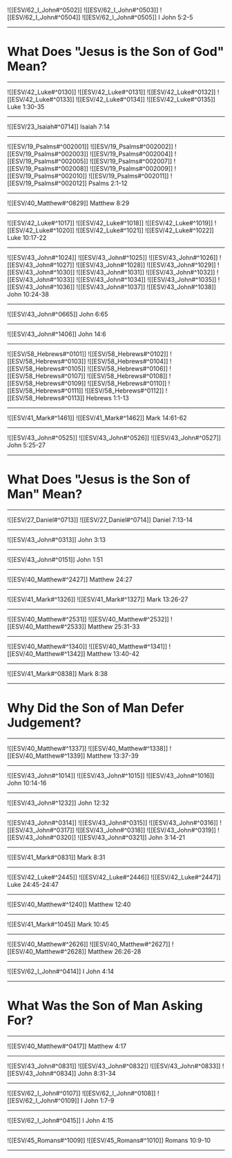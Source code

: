 
 ![[ESV/62_I_John#^0502]] ![[ESV/62_I_John#^0503]] ![[ESV/62_I_John#^0504]] ![[ESV/62_I_John#^0505]]
I John 5:2-5

---

# What Does "Jesus is the Son of God" Mean?


---

![[ESV/42_Luke#^0130]] ![[ESV/42_Luke#^0131]] ![[ESV/42_Luke#^0132]] ![[ESV/42_Luke#^0133]] ![[ESV/42_Luke#^0134]] ![[ESV/42_Luke#^0135]]
Luke 1:30-35

---

![[ESV/23_Isaiah#^0714]] 
Isaiah 7:14

---

![[ESV/19_Psalms#^002001]] ![[ESV/19_Psalms#^002002]] ![[ESV/19_Psalms#^002003]] ![[ESV/19_Psalms#^002004]] ![[ESV/19_Psalms#^002005]]  ![[ESV/19_Psalms#^002007]] ![[ESV/19_Psalms#^002008]] ![[ESV/19_Psalms#^002009]] ![[ESV/19_Psalms#^002010]] ![[ESV/19_Psalms#^002011]] ![[ESV/19_Psalms#^002012]] 
Psalms 2:1-12

---

![[ESV/40_Matthew#^0829]]
Matthew 8:29

---

![[ESV/42_Luke#^1017]] ![[ESV/42_Luke#^1018]] ![[ESV/42_Luke#^1019]] ![[ESV/42_Luke#^1020]] ![[ESV/42_Luke#^1021]] ![[ESV/42_Luke#^1022]]
Luke 10:17-22

---

![[ESV/43_John#^1024]] ![[ESV/43_John#^1025]] ![[ESV/43_John#^1026]] ![[ESV/43_John#^1027]] ![[ESV/43_John#^1028]] ![[ESV/43_John#^1029]] ![[ESV/43_John#^1030]] ![[ESV/43_John#^1031]] ![[ESV/43_John#^1032]] ![[ESV/43_John#^1033]] ![[ESV/43_John#^1034]] ![[ESV/43_John#^1035]] ![[ESV/43_John#^1036]] ![[ESV/43_John#^1037]] ![[ESV/43_John#^1038]]
John 10:24-38

---

![[ESV/43_John#^0665]] 
John 6:65

---

![[ESV/43_John#^1406]]
John 14:6

---

![[ESV/58_Hebrews#^0101]] ![[ESV/58_Hebrews#^0102]] ![[ESV/58_Hebrews#^0103]] ![[ESV/58_Hebrews#^0104]] ![[ESV/58_Hebrews#^0105]] ![[ESV/58_Hebrews#^0106]] ![[ESV/58_Hebrews#^0107]] ![[ESV/58_Hebrews#^0108]] ![[ESV/58_Hebrews#^0109]] ![[ESV/58_Hebrews#^0110]] ![[ESV/58_Hebrews#^0111]] ![[ESV/58_Hebrews#^0112]] ![[ESV/58_Hebrews#^0113]]
Hebrews 1:1-13

---

![[ESV/41_Mark#^1461]] ![[ESV/41_Mark#^1462]]
Mark 14:61-62

---

![[ESV/43_John#^0525]] ![[ESV/43_John#^0526]] ![[ESV/43_John#^0527]]
John 5:25-27

---

# What Does "Jesus is the Son of Man" Mean?


---

![[ESV/27_Daniel#^0713]] ![[ESV/27_Daniel#^0714]]
Daniel 7:13-14

---

![[ESV/43_John#^0313]]
John 3:13

---

![[ESV/43_John#^0151]]
John 1:51

---

![[ESV/40_Matthew#^2427]]
Matthew 24:27

---

![[ESV/41_Mark#^1326]] ![[ESV/41_Mark#^1327]]
Mark 13:26-27

---

![[ESV/40_Matthew#^2531]] ![[ESV/40_Matthew#^2532]] ![[ESV/40_Matthew#^2533]] 
Matthew 25:31-33

---

![[ESV/40_Matthew#^1340]] ![[ESV/40_Matthew#^1341]] ![[ESV/40_Matthew#^1342]] 
Matthew 13:40-42

---

![[ESV/41_Mark#^0838]]
Mark 8:38

---

# Why Did the Son of Man Defer Judgement?

---

![[ESV/40_Matthew#^1337]] ![[ESV/40_Matthew#^1338]] ![[ESV/40_Matthew#^1339]] 
Matthew 13:37-39

---

![[ESV/43_John#^1014]] ![[ESV/43_John#^1015]] ![[ESV/43_John#^1016]]
John 10:14-16

---

![[ESV/43_John#^1232]]
John 12:32

---

![[ESV/43_John#^0314]] ![[ESV/43_John#^0315]] ![[ESV/43_John#^0316]] ![[ESV/43_John#^0317]] ![[ESV/43_John#^0318]] ![[ESV/43_John#^0319]] ![[ESV/43_John#^0320]] ![[ESV/43_John#^0321]] 
John 3:14-21

---

![[ESV/41_Mark#^0831]]
Mark 8:31

---
![[ESV/42_Luke#^2445]] ![[ESV/42_Luke#^2446]] ![[ESV/42_Luke#^2447]]
Luke 24:45-24:47

---

![[ESV/40_Matthew#^1240]]
Matthew 12:40


---

![[ESV/41_Mark#^1045]] 
Mark 10:45

---

![[ESV/40_Matthew#^2626]] ![[ESV/40_Matthew#^2627]] ![[ESV/40_Matthew#^2628]]
Matthew 26:26-28

---

![[ESV/62_I_John#^0414]]
I John 4:14

---

# What Was the Son of Man Asking For?

---

![[ESV/40_Matthew#^0417]]
Matthew 4:17

---

![[ESV/43_John#^0831]] ![[ESV/43_John#^0832]] ![[ESV/43_John#^0833]] ![[ESV/43_John#^0834]]
John 8:31-34

---

![[ESV/62_I_John#^0107]] ![[ESV/62_I_John#^0108]] ![[ESV/62_I_John#^0109]] 
I John 1:7-9

---

 ![[ESV/62_I_John#^0415]] 
I John 4:15
 
---

![[ESV/45_Romans#^1009]] ![[ESV/45_Romans#^1010]]
Romans 10:9-10

---

